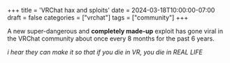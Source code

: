 +++
title = 'VRChat hax and sploits'
date = 2024-03-18T10:00:00-07:00
draft = false
categories = ["vrchat"]
tags = ["community"]
+++

A new super-dangerous and **completely made-up** exploit has gone viral in the VRChat community about once every 8 months for the past 6 years.

_i hear they can make it so that if you die in VR, you die in REAL LIFE_